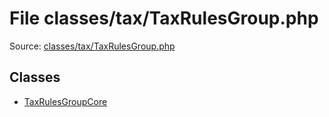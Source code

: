 File classes/tax/TaxRulesGroup.php
=========

Source: [classes/tax/TaxRulesGroup.php](https://github.com/PrestaShop/PrestaShop/blob/1.6.1.0/classes/tax/TaxRulesGroup.php)


Classes
-------

* [TaxRulesGroupCore](class.TaxRulesGroupCore.md)

